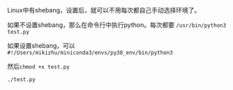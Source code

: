 Linux中有shebang，设置后，就可以不用每次都自己手动选择环境了。

如果不设置shebang，那么在命令行中执行python。每次都要
`/usr/bin/python3 test.py` 

如果设置shebang，可以`#!/Users/mikizhu/miniconda3/envs/py38_env/bin/python3
`

然后`chmod +x test.py` 

`./test.py` 



